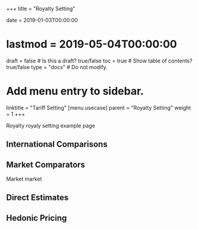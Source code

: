 +++
title = "Royalty Setting"

date = 2019-01-03T00:00:00
# lastmod = 2019-05-04T00:00:00

draft = false  # Is this a draft? true/false
toc = true  # Show table of contents? true/false
type = "docs"  # Do not modify.

# Add menu entry to sidebar.
linktitle = "Tariff Setting"
[menu.usecase]
  parent = "Royalty Setting"
  weight = 1
+++

Royalty royaly setting example page 


## International Comparisons

## Market Comparators

Market market 

## Direct Estimates

## Hedonic Pricing




